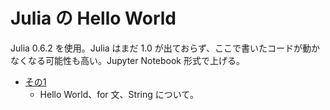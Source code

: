 # Julia の Hello World

Julia 0.6.2 を使用。Julia はまだ 1.0 が出ておらず、ここで書いたコードが動かなくなる可能性も高い。Jupyter Notebook 形式で上げる。

- [その1](hello-julia.ipynb)
	- Hello World、for 文、String について。
